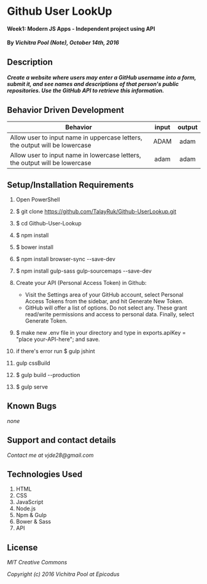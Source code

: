 # Github User LookUp

#### Week1: Modern JS Apps - Independent project using API

#### By *Vichitra Pool (Note), October 14th, 2016*

## Description

#### _Create a website where users may enter a GitHub username into a form, submit it, and see names and descriptions of that person's public repositories. Use the GitHub API to retrieve this information._

## Behavior Driven Development
|Behavior | input | output|
|--- | :---: | :---: |
|Allow user to input name in uppercase letters, the output will be lowercase | ADAM | adam
|Allow user to input name in lowercase letters, the output will be lowercase| adam | adam

## Setup/Installation Requirements
1.  Open PowerShell
2.  $ git clone https://github.com/TalayRuk/Github-UserLookup.git
3.  $ cd Github-User-Lookup
4.  $ npm install
5.  $ bower install
6.  $ npm install browser-sync --save-dev
7.  $ npm install gulp-sass gulp-sourcemaps --save-dev
8.  Create your API (Personal Access Token) in Github:
    - Visit the Settings area of your GitHub account, select Personal Access Tokens from the sidebar, and hit Generate New Token.
    - GitHub will offer a list of options. Do not select any. These grant read/write permissions and access to personal data. Finally, select Generate Token.
9.  $ make new .env file in your directory and type in exports.apiKey = "place your-API-here"; and save.

10. if there's error run $ gulp jshint
11. gulp cssBuild
12. $ gulp build --production
13. $ gulp serve

## Known Bugs
_none_

## Support and contact details
_Contact me at vjde28@gmail.com_

## Technologies Used

1. HTML
2. CSS
3. JavaScript
4. Node.js
5. Npm & Gulp
6. Bower & Sass
7. API


## License

_*MIT Creative Commons*_

_Copyright (c) 2016 Vichitra Pool at Epicodus_
